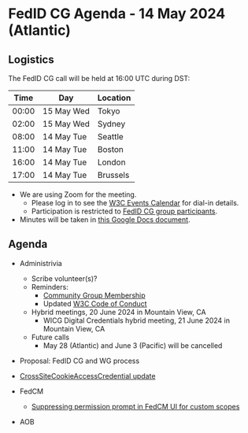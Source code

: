 # FedID CG Agenda - 14 May 2024 (Atlantic)

## Logistics

The FedID CG call will be held at 16:00 UTC during DST:

| Time         | Day    | Location      |
| ------------ | ------ | ------------- |
| 00:00 | 15 May Wed | Tokyo         |
| 02:00 | 15 May Wed | Sydney        |
| 08:00 | 14 May Tue | Seattle       |
| 11:00 | 14 May Tue | Boston        |
| 16:00 | 14 May Tue | London        |
| 17:00 | 14 May Tue | Brussels      |


* We are using Zoom for the meeting.
    * Please log in to see the [W3C Events Calendar](https://www.w3.org/events/meetings/20c345a0-f8cc-4d4e-9e9d-d24f04816a32/20240514T080000/) for dial-in details. 
    * Participation is restricted to [FedID CG group participants](https://www.w3.org/community/fed-id/participants).
* Minutes will be taken in [this Google Docs document](https://docs.google.com/document/d/1O7Rn8Aj4rsYWohdEP61lnGdgkai0xTZFQgm7XEA0RBM/edit).


## Agenda

* Administrivia
  * Scribe volunteer(s)?
  * Reminders: 
     * [Community Group Membership](https://www.w3.org/community/fed-id/)
     * Updated [W3C Code of Conduct](https://www.w3.org/policies/code-of-conduct/)
  * Hybrid meetings, 20 June 2024 in Mountain View, CA
     * WICG Digital Credentials hybrid meeting, 21 June 2024 in Mountain View, CA
  * Future calls
     * May 28 (Atlantic) and June 3 (Pacific) will be cancelled



* Proposal: FedID CG and WG process

* [CrossSiteCookieAccessCredential update](https://github.com/fedidcg/CrossSiteCookieAccessCredential)

* FedCM 
  * [Suppressing permission prompt in FedCM UI for custom scopes](https://github.com/fedidcg/FedCM/issues/559)


* AOB
 
